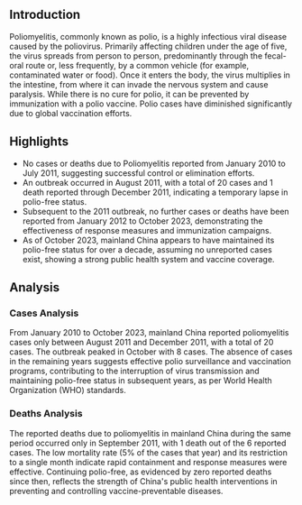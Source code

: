 
## Introduction

Poliomyelitis, commonly known as polio, is a highly infectious viral disease caused by the poliovirus. Primarily affecting children under the age of five, the virus spreads from person to person, predominantly through the fecal-oral route or, less frequently, by a common vehicle (for example, contaminated water or food). Once it enters the body, the virus multiplies in the intestine, from where it can invade the nervous system and cause paralysis. While there is no cure for polio, it can be prevented by immunization with a polio vaccine. Polio cases have diminished significantly due to global vaccination efforts.

## Highlights

- No cases or deaths due to Poliomyelitis reported from January 2010 to July 2011, suggesting successful control or elimination efforts. <br/>
- An outbreak occurred in August 2011, with a total of 20 cases and 1 death reported through December 2011, indicating a temporary lapse in polio-free status. <br/>
- Subsequent to the 2011 outbreak, no further cases or deaths have been reported from January 2012 to October 2023, demonstrating the effectiveness of response measures and immunization campaigns. <br/>
- As of October 2023, mainland China appears to have maintained its polio-free status for over a decade, assuming no unreported cases exist, showing a strong public health system and vaccine coverage. <br/>

## Analysis

### Cases Analysis
From January 2010 to October 2023, mainland China reported poliomyelitis cases only between August 2011 and December 2011, with a total of 20 cases. The outbreak peaked in October with 8 cases. The absence of cases in the remaining years suggests effective polio surveillance and vaccination programs, contributing to the interruption of virus transmission and maintaining polio-free status in subsequent years, as per World Health Organization (WHO) standards.

### Deaths Analysis
The reported deaths due to poliomyelitis in mainland China during the same period occurred only in September 2011, with 1 death out of the 6 reported cases. The low mortality rate (5% of the cases that year) and its restriction to a single month indicate rapid containment and response measures were effective. Continuing polio-free, as evidenced by zero reported deaths since then, reflects the strength of China's public health interventions in preventing and controlling vaccine-preventable diseases.
